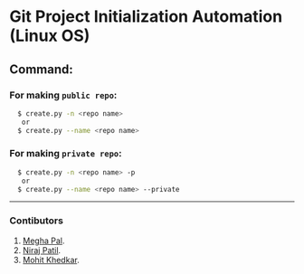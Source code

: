 # Git Project Initialization Automation (Linux OS)

## Command:

### For making `public repo`:
```bash
  $ create.py -n <repo name>
   or
  $ create.py --name <repo name> 
```   

### For making `private repo`:
```bash
  $ create.py -n <repo name> -p
   or
  $ create.py --name <repo name> --private 
```  





 ---
### Contibutors
1. [Megha Pal](https://github.com/meghapal02).
2. [Niraj Patil](https://github.com/niraj2347).
3. [Mohit Khedkar](https://github.com/mohitkhedkar).

